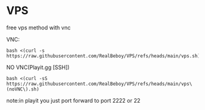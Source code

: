 # VPS
free vps method with vnc

VNC:
```
bash <(curl -s https://raw.githubusercontent.com/RealBeboy/VPS/refs/heads/main/vps.sh)
```
NO VNC(Playit.gg [SSH])
```
bash <(curl -sS https://raw.githubusercontent.com/RealBeboy/VPS/refs/heads/main/vps\(noVNC\).sh)
```
note:in playit you just port forward to port 2222 or 22
